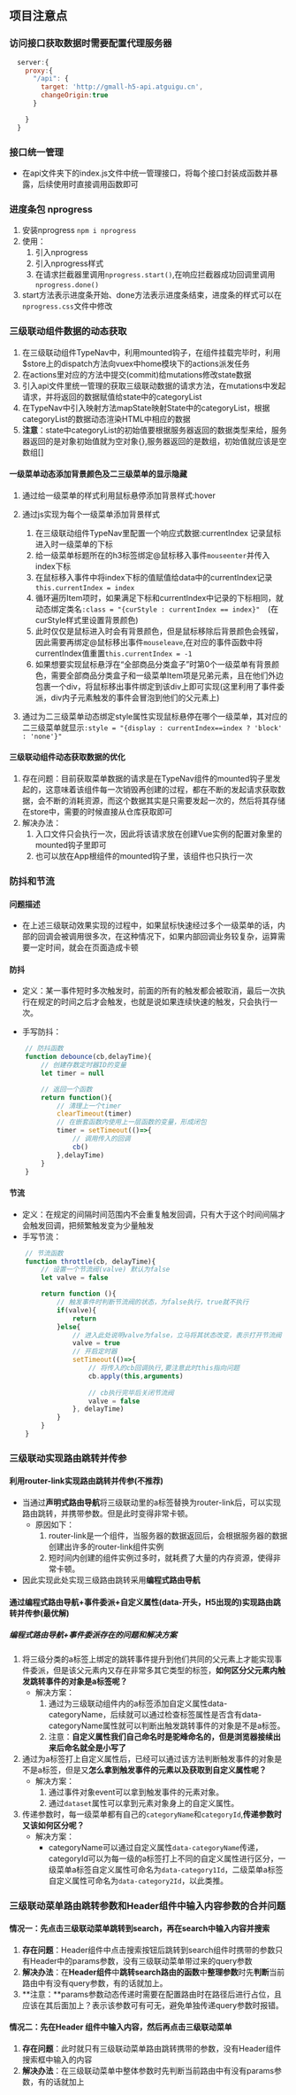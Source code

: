 ## 项目注意点

### 访问接口获取数据时需要配置代理服务器

```js
  server:{
    proxy:{
      "/api": {
        target: 'http://gmall-h5-api.atguigu.cn',
        changeOrigin:true
      }

    }
  }

```
### 接口统一管理
- 在api文件夹下的index.js文件中统一管理接口，将每个接口封装成函数并暴露，后续使用时直接调用函数即可

### 进度条包 nprogress
1. 安装nprogress   ```npm i nprogress```
2. 使用：
    1. 引入nprogress
    2. 引入nprogress样式
    3. 在请求拦截器里调用```nprogress.start()```,在响应拦截器成功回调里调用```nprogress.done()```
3. start方法表示进度条开始、done方法表示进度条结束，进度条的样式可以在```nprogress.css```文件中修改

### 三级联动组件数据的动态获取
1. 在三级联动组件TypeNav中，利用mounted钩子，在组件挂载完毕时，利用$store上的dispatch方法向vuex中home模块下的actions派发任务
2. 在actions里对应的方法中提交(commit)给mutations修改state数据
3. 引入api文件里统一管理的获取三级联动数据的请求方法，在mutations中发起请求，并将返回的数据赋值给state中的categoryList
4. 在TypeNav中引入映射方法mapState映射State中的categoryList，根据categoryList的数据动态渲染HTML中相应的数据
5. **注意**：state中categoryList的初始值要根据服务器返回的数据类型来给，服务器返回的是对象初始值就为空对象{},服务器返回的是数组，初始值就应该是空数组[]

#### 一级菜单动态添加背景颜色及二三级菜单的显示隐藏
1. 通过给一级菜单的样式利用鼠标悬停添加背景样式:hover
2. 通过js实现为每个一级菜单添加背景样式
    1. 在三级联动组件TypeNav里配置一个响应式数据:currentIndex 记录鼠标进入时一级菜单的下标
    2. 给一级菜单标题所在的h3标签绑定@鼠标移入事件```mouseenter```并传入index下标
    3. 在鼠标移入事件中将index下标的值赋值给data中的currentIndex记录  ```this.currentIndex = index```
    4. 循环遍历Item项时，如果满足下标和currentIndex中记录的下标相同，就动态绑定类名```:class = "{curStyle : currentIndex == index}"  ```(在curStyle样式里设置背景颜色)
    5. 此时仅仅是鼠标进入时会有背景颜色，但是鼠标移除后背景颜色会残留，因此需要再绑定@鼠标移出事件```mouseleave```,在对应的事件函数中将currentIndex值重置```this.currentIndex = -1```
    6. 如果想要实现鼠标悬浮在“全部商品分类盒子”时第0个一级菜单有背景颜色，需要全部商品分类盒子和一级菜单Item项是兄弟元素，且在他们外边包裹一个div，将鼠标移出事件绑定到该div上即可实现(这里利用了事件委派，div内子元素触发的事件会冒泡到他们的父元素上)

3. 通过为二三级菜单动态绑定style属性实现鼠标悬停在哪个一级菜单，其对应的二三级菜单就显示```:style = "{display : currentIndex==index ? 'block' : 'none'}" ```

#### 三级联动组件动态获取数据的优化
1. 存在问题：目前获取菜单数据的请求是在TypeNav组件的mounted钩子里发起的，这意味着该组件每一次销毁再创建的过程，都在不断的发起请求获取数据，会不断的消耗资源，而这个数据其实是只需要发起一次的，然后将其存储在store中，需要的时候直接从仓库获取即可
2. 解决办法：
   1. 入口文件只会执行一次，因此将该请求放在创建Vue实例的配置对象里的mounted钩子里即可
   2. 也可以放在App根组件的mounted钩子里，该组件也只执行一次


### 防抖和节流
#### 问题描述
- 在上述三级联动效果实现的过程中，如果鼠标快速经过多个一级菜单的话，内部的回调会被调用很多次，在这种情况下，如果内部回调业务较复杂，运算需要一定时间，就会在页面造成卡顿

#### 防抖
- 定义：某一事件短时多次触发时，前面的所有的触发都会被取消，最后一次执行在规定的时间之后才会触发，也就是说如果连续快速的触发，只会执行一次。

- 手写防抖：

```js
    // 防抖函数
    function debounce(cb,delayTime){
        // 创建存数定时器ID的变量
        let timer = null

        // 返回一个函数
        return function(){
            // 清理上一个timer
            clearTimeout(timer)
            // 在嵌套函数内使用上一层函数的变量，形成闭包
            timer = setTimeout(()=>{
                // 调用传入的回调
                cb()
            },delayTime)
        }
    }
```


#### 节流
- 定义：在规定的间隔时间范围内不会重复触发回调，只有大于这个时间间隔才会触发回调，把频繁触发变为少量触发
- 手写节流：

```js
    // 节流函数
    function throttle(cb, delayTime){
        // 设置一个节流阀(valve) 默认为false
        let valve = false

        return function (){
            // 触发事件时判断节流阀的状态，为false执行，true就不执行
            if(valve){
                return
            }else{
                // 进入此处说明valve为false，立马将其状态改变，表示打开节流阀
                valve = true
                // 开启定时器
                setTimeout(()=>{
                    // 将传入的cb回调执行,要注意此时this指向问题
                    cb.apply(this,arguments)
                    
                    // cb执行完毕后关闭节流阀
                    valve = false
                }, delayTime)
            }
        }
    }
```

### 三级联动实现路由跳转并传参
#### 利用router-link实现路由跳转并传参(不推荐)
- 当通过**声明式路由导航**将三级联动里的a标签替换为router-link后，可以实现路由跳转，并携带参数。但是此时变得非常卡顿。
  - 原因如下：
    1. router-link是一个组件，当服务器的数据返回后，会根据服务器的数据创建出许多的router-link组件实例
    2. 短时间内创建的组件实例过多时，就耗费了大量的内存资源，使得非常卡顿。
- 因此实现此处实现三级路由跳转采用**编程式路由导航**
#### 通过编程式路由导航+事件委派+自定义属性(data-开头，H5出现的)实现路由跳转并传参(最优解)
##### 编程式路由导航+事件委派存在的问题和解决方案
1. 将三级分类的a标签上绑定的跳转事件提升到他们共同的父元素上才能实现事件委派，但是该父元素内又存在非常多其它类型的标签，**如何区分父元素内触发跳转事件的对象是a标签呢？**
   - 解决方案：
     1. 通过为三级联动组件内的a标签添加自定义属性data-categoryName，后续就可以通过检查标签属性是否含有data-categoryName属性就可以判断出触发跳转事件的对象是不是a标签。
     2. 注意：**自定义属性我们自己命名时是驼峰命名的，但是浏览器接续出来后命名就全是小写了** 
2. 通过为a标签打上自定义属性后，已经可以通过该方法判断触发事件的对象是不是a标签，但是又**怎么拿到触发事件的元素以及获取到自定义属性呢？**
   - 解决方案：
     1. 通过事件对象event可以拿到触发事件的元素对象。
     2. 通过```dataset```属性可以拿到元素对象身上的自定义属性。
3. 传递参数时，每一级菜单都有自己的```categoryName```和```categoryId```,**传递参数时又该如何区分呢？**
   - 解决方案：
     - categoryName可以通过自定义属性```data-categoryName```传递，categoryId可以为每一级的a标签打上不同的自定义属性进行区分，一级菜单a标签自定义属性可命名为```data-category1Id```，二级菜单a标签自定义属性可命名为```data-category2Id```，以此类推。
   

### 三级联动菜单路由跳转参数和Header组件中输入内容参数的合并问题
#### 情况一：先点击三级联动菜单跳转到search，再在search中输入内容并搜索
1. **存在问题**：Header组件中点击搜索按钮后跳转到search组件时携带的参数只有Header中的params参数，没有三级联动菜单带过来的query参数
2. **解决办法**：在**Header组件**中**跳转search路由的函数**中**整理参数**时先**判断**当前路由中有没有query参数，有的话就加上。
3. **注意：**params参数动态传递时需要在配置路由时在路径后进行占位，且应该在其后面加上？表示该参数可有可无，避免单独传递query参数时报错。

#### 情况二：先在Header 组件中输入内容，然后再点击三级联动菜单
1. **存在问题**：此时就只有三级联动菜单路由跳转携带的参数，没有Header组件搜索框中输入的内容
2. **解决办法**：在三级联动菜单中整体参数时先判断当前路由中有没有params参数，有的话就加上

